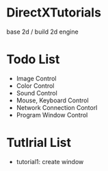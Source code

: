 # DirectXTutorials
base 2d / build 2d engine
# Todo List   
- Image Control
- Color Control
- Sound Control
- Mouse, Keyboard Control
- Network Connection Contorl
- Program Window Control

# Tutlrial List
- tutorial1: create window